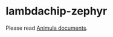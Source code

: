 # lambdachip-zephyr

Please read [Animula documents](https://github.com/hardenedlinux/animula-docs).
